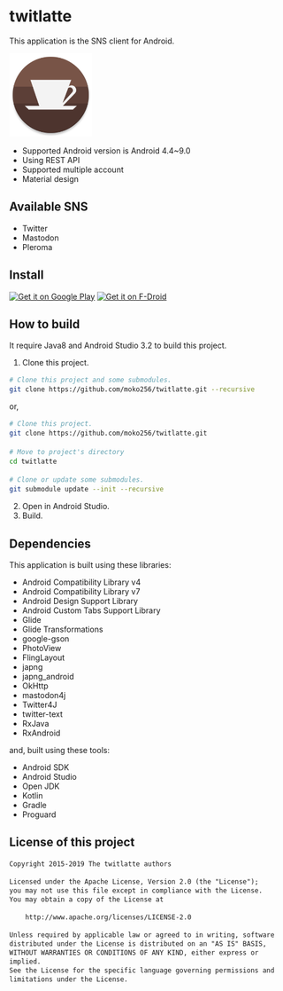 twitlatte
====

This application is the SNS client for Android\.

<img src="app/src/main/ic_launcher-web.png"
      alt="Icon of this app"
      width="150"
      height="150">

* Supported Android version is Android 4\.4~9\.0
* Using REST API
* Supported multiple account
* Material design

## Available SNS

* Twitter
* Mastodon
* Pleroma

## Install

[<img src="https://play.google.com/intl/en_us/badges/images/generic/en-play-badge.png"
      alt="Get it on Google Play"
      height="100">](https://play.google.com/store/apps/details?id=com.github.moko256.twitlatte)
[<img src="https://f-droid.org/badge/get-it-on.png"
      alt="Get it on F-Droid"
      height="100">](https://f-droid.org/packages/com.github.moko256.twitlatte/)

## How to build

It require Java8 and Android Studio 3\.2 to build this project\.

1. Clone this project\.

```sh
# Clone this project and some submodules.
git clone https://github.com/moko256/twitlatte.git --recursive
```

or,

```sh
# Clone this project.
git clone https://github.com/moko256/twitlatte.git

# Move to project's directory
cd twitlatte

# Clone or update some submodules.
git submodule update --init --recursive
```

2. Open in Android Studio\.
3. Build\.

## Dependencies

This application is built using these libraries\:

* Android Compatibility Library v4
* Android Compatibility Library v7
* Android Design Support Library
* Android Custom Tabs Support Library
* Glide
* Glide Transformations
* google-gson
* PhotoView
* FlingLayout
* japng
* japng_android
* OkHttp
* mastodon4j
* Twitter4J
* twitter-text
* RxJava
* RxAndroid

and, built using these tools\:

* Android SDK
* Android Studio
* Open JDK
* Kotlin
* Gradle
* Proguard

## License of this project

~~~
Copyright 2015-2019 The twitlatte authors

Licensed under the Apache License, Version 2.0 (the "License");
you may not use this file except in compliance with the License.
You may obtain a copy of the License at

    http://www.apache.org/licenses/LICENSE-2.0

Unless required by applicable law or agreed to in writing, software
distributed under the License is distributed on an "AS IS" BASIS,
WITHOUT WARRANTIES OR CONDITIONS OF ANY KIND, either express or implied.
See the License for the specific language governing permissions and
limitations under the License.
~~~
